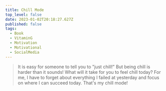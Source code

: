 ```yaml
---
title: Chill Mode
top_level: false
date: 2023-01-02T20:18:27.627Z
published: false
tags:
  - Book
  - VitaminG
  - Motivation
  - Motivational
  - SocialMedia
---
```

> It is easy for someone to tell you to "just chill!" But being chill is harder than it sounds! What will it take for you to feel chill today? For me, I have to forget about everything I failed at yesterday and focus on where I can succeed today. That's my chill mode!